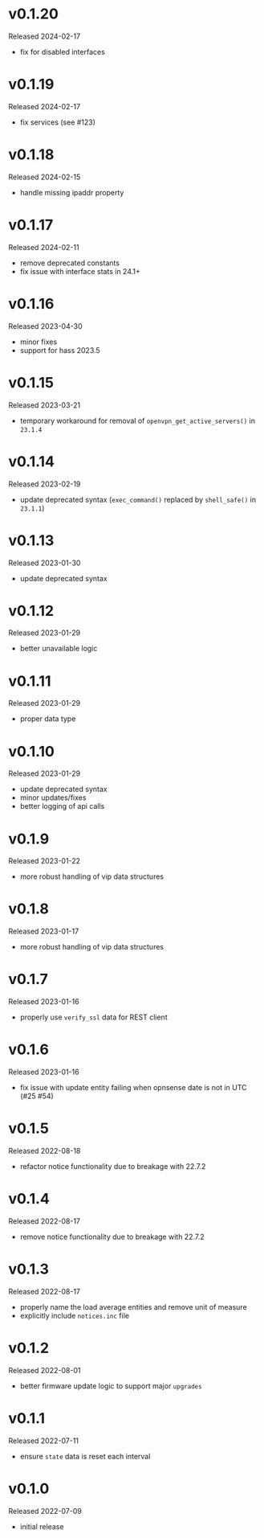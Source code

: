 # v0.1.20

Released 2024-02-17

- fix for disabled interfaces

# v0.1.19

Released 2024-02-17

- fix services (see #123)

# v0.1.18

Released 2024-02-15

- handle missing ipaddr property

# v0.1.17

Released 2024-02-11

- remove deprecated constants
- fix issue with interface stats in 24.1+

# v0.1.16

Released 2023-04-30

- minor fixes
- support for hass 2023.5

# v0.1.15

Released 2023-03-21

- temporary workaround for removal of `openvpn_get_active_servers()` in `23.1.4`

# v0.1.14

Released 2023-02-19

- update deprecated syntax (`exec_command()` replaced by `shell_safe()` in `23.1.1`)

# v0.1.13

Released 2023-01-30

- update deprecated syntax

# v0.1.12

Released 2023-01-29

- better unavailable logic

# v0.1.11

Released 2023-01-29

- proper data type

# v0.1.10

Released 2023-01-29

- update deprecated syntax
- minor updates/fixes
- better logging of api calls

# v0.1.9

Released 2023-01-22

- more robust handling of vip data structures

# v0.1.8

Released 2023-01-17

- more robust handling of vip data structures

# v0.1.7

Released 2023-01-16

- properly use `verify_ssl` data for REST client

# v0.1.6

Released 2023-01-16

- fix issue with update entity failing when opnsense date is not in UTC (#25 #54)

# v0.1.5

Released 2022-08-18

- refactor notice functionality due to breakage with 22.7.2

# v0.1.4

Released 2022-08-17

- remove notice functionality due to breakage with 22.7.2

# v0.1.3

Released 2022-08-17

- properly name the load average entities and remove unit of measure
- explicitly include `notices.inc` file

# v0.1.2

Released 2022-08-01

- better firmware update logic to support major `upgrades`

# v0.1.1

Released 2022-07-11

- ensure `state` data is reset each interval

# v0.1.0

Released 2022-07-09

- initial release
